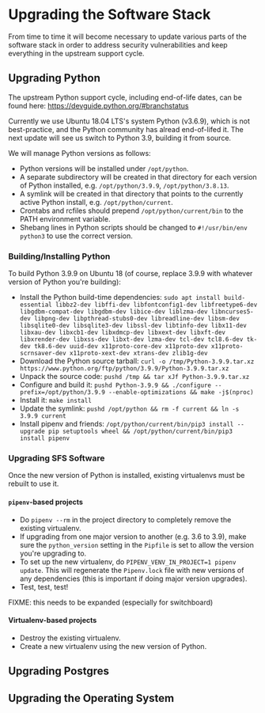 # Upgrading the Software Stack

From time to time it will become necessary to update various parts of the software stack in order to address security vulnerabilities and keep everything in the upstream support cycle.

## Upgrading Python
The upstream Python support cycle, including end-of-life dates, can be found here: https://devguide.python.org/#branchstatus

Currently we use Ubuntu 18.04 LTS's system Python (v3.6.9), which is not best-practice, and the Python community has alread end-of-lifed it. The next update will see us switch to Python 3.9, building it from source.

We will manage Python versions as follows:
 - Python versions will be installed under `/opt/python`.
 - A separate subdirectory will be created in that directory for each version of Python installed, e.g. `/opt/python/3.9.9`, `/opt/python/3.8.13`.
 - A symlink will be created in that directory that points to the currently active Python install, e.g. `/opt/python/current`.
 - Crontabs and rcfiles should prepend `/opt/python/current/bin` to the PATH environment variable.
 - Shebang lines in Python scripts should be changed to `#!/usr/bin/env python3` to use the correct version.

### Building/Installing Python
To build Python 3.9.9 on Ubuntu 18 (of course, replace 3.9.9 with whatever version of Python you're building):
 - Install the Python build-time dependencies: `sudo apt install build-essential libbz2-dev libffi-dev libfontconfig1-dev libfreetype6-dev libgdbm-compat-dev libgdbm-dev libice-dev liblzma-dev libncurses5-dev libpng-dev libpthread-stubs0-dev libreadline-dev libsm-dev libsqlite0-dev libsqlite3-dev libssl-dev libtinfo-dev libx11-dev libxau-dev libxcb1-dev libxdmcp-dev libxext-dev libxft-dev libxrender-dev libxss-dev libxt-dev lzma-dev tcl-dev tcl8.6-dev tk-dev tk8.6-dev uuid-dev x11proto-core-dev x11proto-dev x11proto-scrnsaver-dev x11proto-xext-dev xtrans-dev zlib1g-dev`
 - Download the Python source tarball: `curl -o /tmp/Python-3.9.9.tar.xz https://www.python.org/ftp/python/3.9.9/Python-3.9.9.tar.xz`
 - Unpack the source code: `pushd /tmp && tar xJf Python-3.9.9.tar.xz`
 - Configure and build it: `pushd Python-3.9.9 && ./configure --prefix=/opt/python/3.9.9 --enable-optimizations && make -j$(nproc)` 
 - Install it: `make install`
 - Update the symlink: `pushd /opt/python && rm -f current && ln -s 3.9.9 current`
 - Install pipenv and friends: `/opt/python/current/bin/pip3 install --upgrade pip setuptools wheel && /opt/python/current/bin/pip3 install pipenv`

### Upgrading SFS Software
Once the new version of Python is installed, existing virtualenvs must be rebuilt to use it.

#### `pipenv`-based projects
 - Do `pipenv --rm` in the project directory to completely remove the existing virtualenv.
 - If upgrading from one major version to another (e.g. 3.6 to 3.9), make sure the `python_version` setting in the `Pipfile` is set to allow the version you're upgrading to.
 - To set up the new virtualenv, do `PIPENV_VENV_IN_PROJECT=1 pipenv update`. This will regenerate the `Pipenv.lock` file with new versions of any dependencies (this is important if doing major version upgrades).
 - Test, test, test!

FIXME: this needs to be expanded (especially for switchboard)
#### Virtualenv-based projects
 - Destroy the existing virtualenv.
 - Create a new virtualenv using the new version of Python.

## Upgrading Postgres

## Upgrading the Operating System

